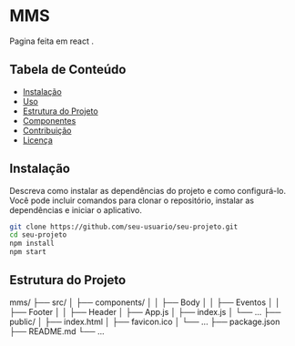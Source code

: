 # MMS

Pagina feita em react .

## Tabela de Conteúdo

- [Instalação](#instalação)
- [Uso](#uso)
- [Estrutura do Projeto](#estrutura-do-projeto)
- [Componentes](#componentes)
- [Contribuição](#contribuição)
- [Licença](#licença)

## Instalação

Descreva como instalar as dependências do projeto e como configurá-lo. Você pode incluir comandos para clonar o repositório, instalar as dependências e iniciar o aplicativo.

```bash
git clone https://github.com/seu-usuario/seu-projeto.git
cd seu-projeto
npm install
npm start
```


## Estrutura do Projeto

mms/
  ├── src/
  │   ├── components/
  │   │   ├── Body
  │   │   ├── Eventos
  │   │   ├── Footer
  │   │   ├── Header
  │   ├── App.js
  │   ├── index.js
  │   └── ...
  ├── public/
  │   ├── index.html
  │   ├── favicon.ico
  │   └── ...
  ├── package.json
  ├── README.md
  └── ...

